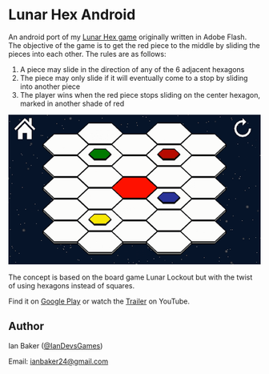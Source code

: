 # Lunar Hex Android

An android port of my [Lunar Hex game](http://shake-n-baker.github.io/game-lunar-hex.html) originally written in Adobe Flash. The objective of the game is to get the red piece to the middle by sliding the pieces into each other. The rules are as follows:

1. A piece may slide in the direction of any of the 6 adjacent hexagons
2. The piece may only slide if it will eventually come to a stop by sliding into another piece
3. The player wins when the red piece stops sliding on the center hexagon, marked in another shade of red

![android-demo](screenshots/android-demo.gif)

The concept is based on the board game Lunar Lockout but with the twist of using hexagons instead of squares.

Find it on [Google Play](https://play.google.com/store/apps/details?id=com.isb.lunarhex&hl=en "Google Play link") or watch the [Trailer](https://www.youtube.com/watch?v=mGA40GAv9J8 "YouTube link") on YouTube.

## Author

Ian Baker ([@IanDevsGames](https://twitter.com/IanDevsGames "Follow me on twitter @IanDevsGames"))

Email: <ianbaker24@gmail.com>